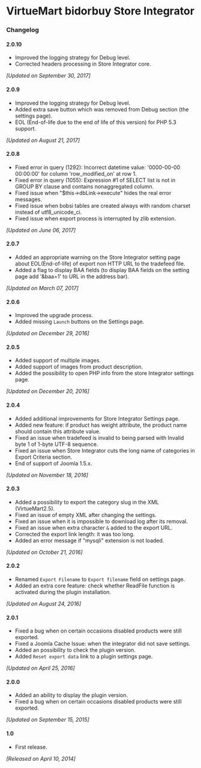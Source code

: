 # VirtueMart bidorbuy Store Integrator

### Changelog

#### 2.0.10

* Improved the logging strategy for Debug level.
* Corrected headers processing in Store Integrator core.

_[Updated on September 30, 2017]_

#### 2.0.9
* Improved the logging strategy for Debug level.
* Added extra save button which was removed from Debug section (the settings page).
* EOL (End-of-life due to the end of life of this version) for PHP 5.3 support.

_[Updated on August 21, 2017]_

#### 2.0.8
* Fixed error in query (1292): Incorrect datetime value: '0000-00-00 00:00:00' for column 'row_modified_on' at row 1.
* Fixed error in query (1055): Expression #1 of SELECT list is not in GROUP BY clause and contains nonaggregated column.
* Fixed issue when "$this->dbLink->execute" hides the real error messages.
* Fixed issue when bobsi tables are created always with random charset instead of utf8_unicode_ci.
* Fixed issue when export process is interrupted by zlib extension.

_[Updated on June 06, 2017]_

#### 2.0.7
* Added an appropriate warning on the Store Integrator setting page about EOL(End-of-life) of export non HTTP URL to the tradefeed file.
* Added a flag to display BAA fields (to display BAA fields on the setting page add '&baa=1' to URL in the address bar). 

_[Updated on March 07, 2017]_

#### 2.0.6
* Improved the upgrade process.
* Added missing `Launch` buttons on the Settings page.

_[Updated on December 29, 2016]_

#### 2.0.5
* Added support of multiple images.
* Added support of images from product description.
* Added the possibility to open PHP info from the store Integrator settings page.

_[Updated on December 20, 2016]_

#### 2.0.4
* Added additional improvements for Store Integrator Settings page.
* Added new feature: if product has weight attribute, the product name should contain this attribute value.
* Fixed an issue when tradefeed is invalid to being parsed with Invalid byte 1 of 1-byte UTF-8 sequence.
* Fixed an issue when Store Integrator cuts the long name of categories in Export Criteria section.
* End of support of Joomla 1.5.x.

 _[Updated on November 18, 2016]_

#### 2.0.3
* Added a possibility to export the category slug in the XML (VirtueMart2.5).
* Fixed an issue of empty XML after changing the settings.
* Fixed an issue when it is impossible to download log after its removal.
* Fixed an issue when extra character `&` added to the export URL.
* Corrected the export link length: it was too long.
* Added an error message if "mysqli" extension is not loaded.

_[Updated on October 21, 2016]_

#### 2.0.2
* Renamed `Export Filename` to `Export filename` field on settings page.
* Added an extra core feature: check whether ReadFile function is activated during the plugin installation.

_[Updated on August 24, 2016]_

#### 2.0.1
* Fixed a bug when on certain occasions disabled products were still exported.
* Fixed a Joomla Cache Issue: when the integrator did not save settings. 
* Added an possibility to check the plugin version.
* Added `Reset export data` link to a plugin settings page.

_[Updated on April 25, 2016]_

#### 2.0.0
* Added an ability to display the plugin version.
* Fixed a bug when on certain occasions disabled products were still exported.

_[Updated on September 15, 2015]_

#### 1.0
* First release.

_[Released on April 10, 2014]_